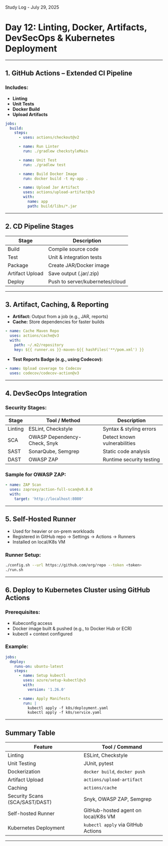 Study Log - July 29, 2025

#  **Day 12: Linting, Docker, Artifacts, DevSecOps & Kubernetes Deployment**

---

## 1. **GitHub Actions – Extended CI Pipeline**

### Includes:

* **Linting**
* **Unit Tests**
* **Docker Build**
* **Upload Artifacts**

```yaml
jobs:
  build:
    steps:
      - uses: actions/checkout@v2

      - name: Run Linter
        run: ./gradlew checkstyleMain

      - name: Unit Test
        run: ./gradlew test

      - name: Build Docker Image
        run: docker build -t my-app .

      - name: Upload Jar Artifact
        uses: actions/upload-artifact@v3
        with:
          name: app
          path: build/libs/*.jar
```

---

## 2. **CD Pipeline Stages**

| Stage           | Description                     |
| --------------- | ------------------------------- |
| Build           | Compile source code             |
| Test            | Unit & integration tests        |
| Package         | Create JAR/Docker image         |
| Artifact Upload | Save output (.jar/.zip)         |
| Deploy          | Push to server/kubernetes/cloud |

---

## 3. **Artifact, Caching, & Reporting**

* **Artifact:** Output from a job (e.g., JAR, reports)
* **Cache:** Store dependencies for faster builds

```yaml
- name: Cache Maven Repo
  uses: actions/cache@v3
  with:
    path: ~/.m2/repository
    key: ${{ runner.os }}-maven-${{ hashFiles('**/pom.xml') }}
```

* **Test Reports Badge (e.g., using Codecov):**

```yaml
- name: Upload coverage to Codecov
  uses: codecov/codecov-action@v3
```

---

## 4. **DevSecOps Integration**

### Security Stages:

| Stage   | Tool / Method                | Description                  |
| ------- | ---------------------------- | ---------------------------- |
| Linting | ESLint, Checkstyle           | Syntax & styling errors      |
| SCA     | OWASP Dependency-Check, Snyk | Detect known vulnerabilities |
| SAST    | SonarQube, Semgrep           | Static code analysis         |
| DAST    | OWASP ZAP                    | Runtime security testing     |

### Sample for OWASP ZAP:

```yaml
- name: ZAP Scan
  uses: zaproxy/action-full-scan@v0.8.0
  with:
    target: 'http://localhost:8080'
```

---

## 5. **Self-Hosted Runner**

* Used for heavier or on-prem workloads
* Registered in GitHub repo → Settings → Actions → Runners
* Installed on local/K8s VM

### Runner Setup:

```bash
./config.sh --url https://github.com/org/repo --token <token>
./run.sh
```

---

## 6. **Deploy to Kubernetes Cluster using GitHub Actions**

### Prerequisites:

* Kubeconfig access
* Docker image built & pushed (e.g., to Docker Hub or ECR)
* kubectl + context configured

### Example:

```yaml
jobs:
  deploy:
    runs-on: ubuntu-latest
    steps:
      - name: Setup kubectl
        uses: azure/setup-kubectl@v3
        with:
          version: '1.26.0'

      - name: Apply Manifests
        run: |
          kubectl apply -f k8s/deployment.yaml
          kubectl apply -f k8s/service.yaml
```

---

## Summary Table

| Feature                        | Tool / Command                      |
| ------------------------------ | ----------------------------------- |
| Linting                        | ESLint, Checkstyle                  |
| Unit Testing                   | JUnit, pytest                       |
| Dockerization                  | `docker build`, `docker push`       |
| Artifact Upload                | `actions/upload-artifact`           |
| Caching                        | `actions/cache`                     |
| Security Scans (SCA/SAST/DAST) | Snyk, OWASP ZAP, Semgrep            |
| Self-hosted Runner             | GitHub-hosted agent on local/K8s VM |
| Kubernetes Deployment          | `kubectl apply` via GitHub Actions  |

---

